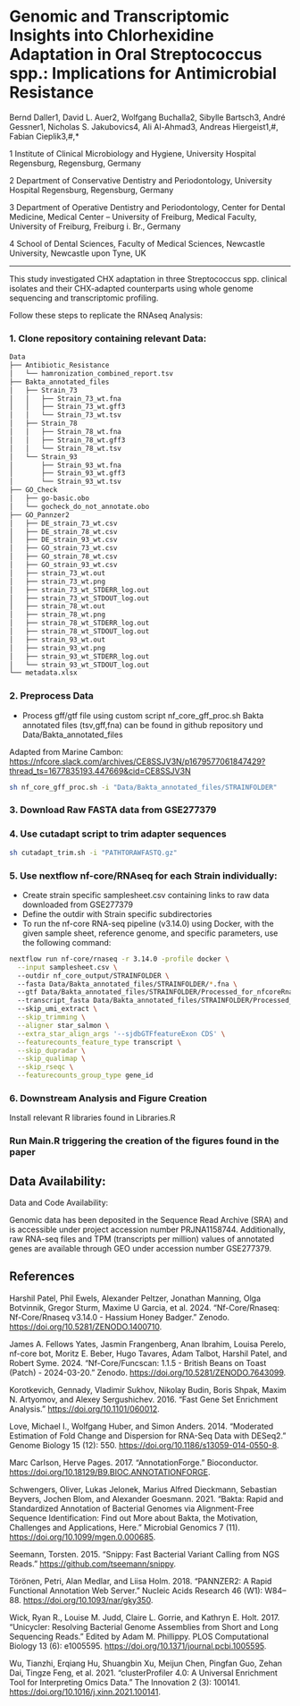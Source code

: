 # Genomic and Transcriptomic Insights into Chlorhexidine Adaptation in Oral Streptococcus spp.: Implications for Antimicrobial Resistance 
Bernd Daller1, David L. Auer2, Wolfgang Buchalla2, Sibylle Bartsch3, André Gessner1, Nicholas S. Jakubovics4, Ali Al-Ahmad3, Andreas Hiergeist1,#, Fabian Cieplik3,#,* 

 

1 Institute of Clinical Microbiology and Hygiene, University Hospital Regensburg, Regensburg, Germany 

2 Department of Conservative Dentistry and Periodontology, University Hospital Regensburg, Regensburg, Germany 

3 Department of Operative Dentistry and Periodontology, Center for Dental Medicine, Medical Center – University of Freiburg, Medical Faculty, University of Freiburg, Freiburg i. Br., Germany 

4 School of Dental Sciences, Faculty of Medical Sciences, Newcastle University, Newcastle upon Tyne, UK 


------------------------------------------------------

This study investigated CHX adaptation in three Streptococcus spp. clinical isolates and their CHX-adapted counterparts using whole genome sequencing and transcriptomic profiling.

Follow these steps to replicate the RNAseq Analysis:

### 1. Clone repository containing relevant Data:
```bash
Data
├── Antibiotic_Resistance
│   └── hamronization_combined_report.tsv
├── Bakta_annotated_files
│   ├── Strain_73
│   │   ├── Strain_73_wt.fna
│   │   ├── Strain_73_wt.gff3
│   │   └── Strain_73_wt.tsv
│   ├── Strain_78
│   │   ├── Strain_78_wt.fna
│   │   ├── Strain_78_wt.gff3
│   │   └── Strain_78_wt.tsv
│   └── Strain_93
│       ├── Strain_93_wt.fna
│       ├── Strain_93_wt.gff3
│       └── Strain_93_wt.tsv
├── GO_Check
│   ├── go-basic.obo
│   └── gocheck_do_not_annotate.obo
├── GO_Pannzer2
│   ├── DE_strain_73_wt.csv
│   ├── DE_strain_78_wt.csv
│   ├── DE_strain_93_wt.csv
│   ├── GO_strain_73_wt.csv
│   ├── GO_strain_78_wt.csv
│   ├── GO_strain_93_wt.csv
│   ├── strain_73_wt.out
│   ├── strain_73_wt.png
│   ├── strain_73_wt_STDERR_log.out
│   ├── strain_73_wt_STDOUT_log.out
│   ├── strain_78_wt.out
│   ├── strain_78_wt.png
│   ├── strain_78_wt_STDERR_log.out
│   ├── strain_78_wt_STDOUT_log.out
│   ├── strain_93_wt.out
│   ├── strain_93_wt.png
│   ├── strain_93_wt_STDERR_log.out
│   └── strain_93_wt_STDOUT_log.out
└── metadata.xlsx
```


### 2. Preprocess Data
- Process gff/gtf file using custom script nf_core_gff_proc.sh
Bakta annotated files (tsv,gff,fna) can be found in github repository und Data/Bakta_annotated_files

Adapted from Marine Cambon: https://nfcore.slack.com/archives/CE8SSJV3N/p1679577061847429?thread_ts=1677835193.447669&cid=CE8SSJV3N

```bash
sh nf_core_gff_proc.sh -i "Data/Bakta_annotated_files/STRAINFOLDER"
```

### 3. Download Raw FASTA data from GSE277379
### 4. Use cutadapt script to trim adapter sequences 

```bash
sh cutadapt_trim.sh -i "PATHTORAWFASTQ.gz"
```

### 5. Use nextflow nf-core/RNAseq for each Strain individually:
- Create strain specific samplesheet.csv containing links to raw data downloaded from GSE277379
- Define the outdir with Strain specific subdirectories
- To run the nf-core RNA-seq pipeline (v3.14.0) using Docker, with the given sample sheet, reference genome, and specific parameters, use the following command:

```bash
nextflow run nf-core/rnaseq -r 3.14.0 -profile docker \
  --input samplesheet.csv \                                                                                 # STRAIN SPECIFIC 
  --outdir nf_core_output/STRAINFOLDER \                                                                    # STRAIN SPECIFIC 
  --fasta Data/Bakta_annotated_files/STRAINFOLDER/*.fna \                                                   # STRAIN SPECIFIC 
  --gtf Data/Bakta_annotated_files/STRAINFOLDER/Processed_for_nfcoreRnaseq/filtered_transcripts.gtf \       # STRAIN SPECIFIC 
  --transcript_fasta Data/Bakta_annotated_files/STRAINFOLDER/Processed_for_nfcoreRnaseq/transcripts.fna \   # STRAIN SPECIFIC 
  --skip_umi_extract \
  --skip_trimming \
  --aligner star_salmon \
  --extra_star_align_args '--sjdbGTFfeatureExon CDS' \
  --featurecounts_feature_type transcript \
  --skip_dupradar \
  --skip_qualimap \
  --skip_rseqc \
  --featurecounts_group_type gene_id
```
### 6. Downstream Analysis and Figure Creation
Install relevant R libraries found in Libraries.R
  
### Run Main.R triggering the creation of the figures found in the paper

## Data Availability:
Data and Code Availability: 

Genomic data has been deposited in the Sequence Read Archive (SRA) and is accessible under project accession number PRJNA1158744. 
Additionally, raw RNA-seq files and TPM (transcripts per million) values of annotated genes are available through GEO under accession number GSE277379. 

## References
Harshil Patel, Phil Ewels, Alexander Peltzer, Jonathan Manning, Olga Botvinnik, Gregor Sturm, Maxime U Garcia, et al. 2024. “Nf-Core/Rnaseq: Nf-Core/Rnaseq v3.14.0 - Hassium Honey Badger.” Zenodo. https://doi.org/10.5281/ZENODO.1400710. 

James A. Fellows Yates, Jasmin Frangenberg, Anan Ibrahim, Louisa Perelo, nf-core bot, Moritz E. Beber, Hugo Tavares, Adam Talbot, Harshil Patel, and Robert Syme. 2024. “Nf-Core/Funcscan: 1.1.5 - British Beans on Toast (Patch) - 2024-03-20.” Zenodo. https://doi.org/10.5281/ZENODO.7643099. 

Korotkevich, Gennady, Vladimir Sukhov, Nikolay Budin, Boris Shpak, Maxim N. Artyomov, and Alexey Sergushichev. 2016. “Fast Gene Set Enrichment Analysis.” https://doi.org/10.1101/060012. 

Love, Michael I., Wolfgang Huber, and Simon Anders. 2014. “Moderated Estimation of Fold Change and Dispersion for RNA-Seq Data with DESeq2.” Genome Biology 15 (12): 550. https://doi.org/10.1186/s13059-014-0550-8. 

Marc Carlson, Herve Pages. 2017. “AnnotationForge.” Bioconductor. https://doi.org/10.18129/B9.BIOC.ANNOTATIONFORGE. 

Schwengers, Oliver, Lukas Jelonek, Marius Alfred Dieckmann, Sebastian Beyvers, Jochen Blom, and Alexander Goesmann. 2021. “Bakta: Rapid and Standardized Annotation of Bacterial Genomes via Alignment-Free Sequence Identification: Find out More about Bakta, the Motivation, Challenges and Applications, Here.” Microbial Genomics 7 (11). https://doi.org/10.1099/mgen.0.000685. 

Seemann, Torsten. 2015. “Snippy: Fast Bacterial Variant Calling from NGS Reads.” https://github.com/tseemann/snippy. 

Törönen, Petri, Alan Medlar, and Liisa Holm. 2018. “PANNZER2: A Rapid Functional Annotation Web Server.” Nucleic Acids Research 46 (W1): W84–88. https://doi.org/10.1093/nar/gky350. 

Wick, Ryan R., Louise M. Judd, Claire L. Gorrie, and Kathryn E. Holt. 2017. “Unicycler: Resolving Bacterial Genome Assemblies from Short and Long Sequencing Reads.” Edited by Adam M. Phillippy. PLOS Computational Biology 13 (6): e1005595. https://doi.org/10.1371/journal.pcbi.1005595. 

Wu, Tianzhi, Erqiang Hu, Shuangbin Xu, Meijun Chen, Pingfan Guo, Zehan Dai, Tingze Feng, et al. 2021. “clusterProfiler 4.0: A Universal Enrichment Tool for Interpreting Omics Data.” The Innovation 2 (3): 100141. https://doi.org/10.1016/j.xinn.2021.100141. 



